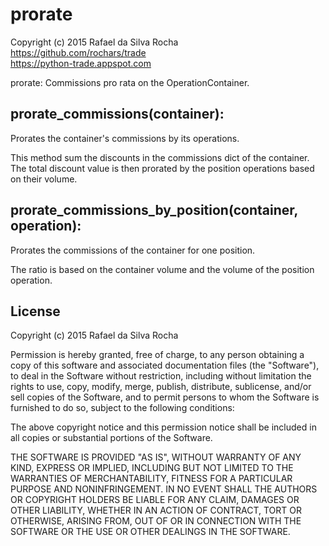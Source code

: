 # prorate
Copyright (c) 2015 Rafael da Silva Rocha  
https://github.com/rochars/trade  
https://python-trade.appspot.com

prorate: Commissions pro rata on the OperationContainer.


## prorate_commissions(container):
Prorates the container's commissions by its operations.

This method sum the discounts in the commissions dict of the
container. The total discount value is then prorated by the
position operations based on their volume.


## prorate_commissions_by_position(container, operation):
Prorates the commissions of the container for one position.

The ratio is based on the container volume and the volume of
the position operation.


## License
Copyright (c) 2015 Rafael da Silva Rocha

Permission is hereby granted, free of charge, to any person obtaining a copy
of this software and associated documentation files (the "Software"), to deal
in the Software without restriction, including without limitation the rights
to use, copy, modify, merge, publish, distribute, sublicense, and/or sell
copies of the Software, and to permit persons to whom the Software is
furnished to do so, subject to the following conditions:

The above copyright notice and this permission notice shall be included in
all copies or substantial portions of the Software.

THE SOFTWARE IS PROVIDED "AS IS", WITHOUT WARRANTY OF ANY KIND, EXPRESS OR
IMPLIED, INCLUDING BUT NOT LIMITED TO THE WARRANTIES OF MERCHANTABILITY,
FITNESS FOR A PARTICULAR PURPOSE AND NONINFRINGEMENT. IN NO EVENT SHALL THE
AUTHORS OR COPYRIGHT HOLDERS BE LIABLE FOR ANY CLAIM, DAMAGES OR OTHER
LIABILITY, WHETHER IN AN ACTION OF CONTRACT, TORT OR OTHERWISE, ARISING FROM,
OUT OF OR IN CONNECTION WITH THE SOFTWARE OR THE USE OR OTHER DEALINGS IN
THE SOFTWARE.
